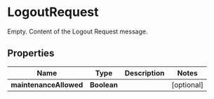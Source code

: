 

# LogoutRequest

Empty. Content of the Logout Request message.

## Properties

| Name | Type | Description | Notes |
|------------ | ------------- | ------------- | -------------|
|**maintenanceAllowed** | **Boolean** |  |  [optional] |



